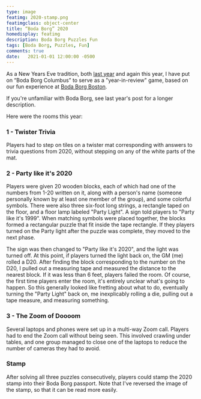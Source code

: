 ```yaml
---
type: image
featimg: 2020-stamp.png
featimgclass: object-center
title: “Boda Borg” 2020
homedisplay: featimg
description: Boda Borg Puzzles Fun
tags: [Boda Borg, Puzzles, Fun]
comments: true
date:   2021-01-01 12:00:00 -0500
---
```


As a New Years Eve tradition, both [last year](/boda-borg-2019) and again this year, I have put on “Boda Borg Columbus” to serve as a "year-in-review" game, based on our fun experience at [Boda Borg Boston](https://www.bodaborg.com/#intro).


If you're unfamiliar with Boda Borg, see last year's post for a longer description.


Here were the rooms this year:

### 1 - Twister Trivia

Players had to step on tiles on a twister mat corresponding with answers to trivia questions from 2020, without stepping on any of the white parts of the mat.

### 2 - Party like it's 2020

Players were given 20 wooden blocks, each of which had one of the numbers from 1-20 written on it, along with a person's name (someone personally known by at least one member of the group), and some colorful symbols.  There were also three six-foot long strings, a rectangle taped on the floor, and a floor lamp labeled "Party Light".  A sign told players to "Party like it's 1999".  When matching symbols were placed together, the blocks formed a rectangular puzzle that fit inside the tape rectangle.  If they players turned on the Party light after the puzzle was complete, they moved to the next phase.

The sign was then changed to "Party like it's 2020", and the light was turned off.  At this point, if players turned the light back on, the GM (me) rolled a D20.  After finding the block corresponding to the number on the D20, I pulled out a measuring tape and measured the distance to the nearest block.  If it was less than 6 feet, players failed the room.  Of course, the first time players enter the room, it's entirely unclear what's going to happen.  So this generally looked like fretting about what to do, eventually turning the "Party Light" back on, me inexplicably rolling a die, pulling out a tape measure, and measuring something.

### 3 - The Zoom of Doooom

Several laptops and phones were set up in a multi-way Zoom call.  Players had to end the Zoom call without being seen.  This involved crawling under tables, and one group managed to close one of the laptops to reduce the number of cameras they had to avoid.

### Stamp

After solving all three puzzles consecutively, players could stamp the 2020 stamp into their Boda Borg passport.  Note that I've reversed the image of the stamp, so that it can be read more easily.